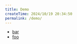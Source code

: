 ```yaml
---
title: Demo
createTime: 2024/10/19 20:34:50
permalink: /demo/
---
```


- [bar](./bar.md)
- [foo](./foo.md)
